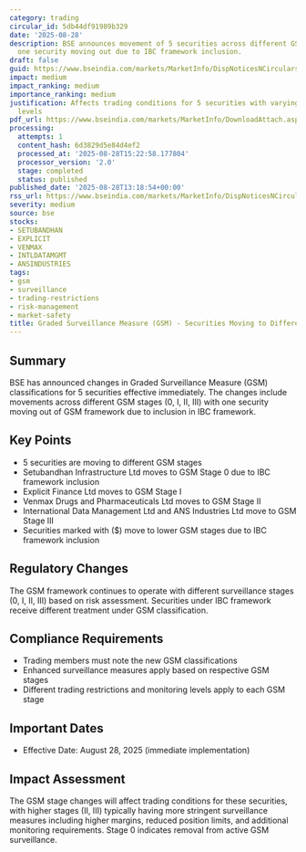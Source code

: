 ```yaml
---
category: trading
circular_id: 5db44df91989b329
date: '2025-08-28'
description: BSE announces movement of 5 securities across different GSM stages, with
  one security moving out due to IBC framework inclusion.
draft: false
guid: https://www.bseindia.com/markets/MarketInfo/DispNoticesNCirculars.aspx?Noticeid={B7D48D26-9FF6-4372-B6AF-C3E42FFC903D}&noticeno=20250828-54&dt=08/28/2025&icount=54&totcount=58&flag=0
impact: medium
impact_ranking: medium
importance_ranking: medium
justification: Affects trading conditions for 5 securities with varying surveillance
  levels
pdf_url: https://www.bseindia.com/markets/MarketInfo/DownloadAttach.aspx?id=20250828-54&attachedId=782f7e78-041d-4b91-b1db-e5bd05e787cc
processing:
  attempts: 1
  content_hash: 6d3829d5e84d4ef2
  processed_at: '2025-08-28T15:22:58.177804'
  processor_version: '2.0'
  stage: completed
  status: published
published_date: '2025-08-28T13:18:54+00:00'
rss_url: https://www.bseindia.com/markets/MarketInfo/DispNoticesNCirculars.aspx?Noticeid={B7D48D26-9FF6-4372-B6AF-C3E42FFC903D}&noticeno=20250828-54&dt=08/28/2025&icount=54&totcount=58&flag=0
severity: medium
source: bse
stocks:
- SETUBANDHAN
- EXPLICIT
- VENMAX
- INTLDATAMGMT
- ANSINDUSTRIES
tags:
- gsm
- surveillance
- trading-restrictions
- risk-management
- market-safety
title: Graded Surveillance Measure (GSM) - Securities Moving to Different GSM Stages
---
```


## Summary

BSE has announced changes in Graded Surveillance Measure (GSM) classifications for 5 securities effective immediately. The changes include movements across different GSM stages (0, I, II, III) with one security moving out of GSM framework due to inclusion in IBC framework.

## Key Points

- 5 securities are moving to different GSM stages
- Setubandhan Infrastructure Ltd moves to GSM Stage 0 due to IBC framework inclusion
- Explicit Finance Ltd moves to GSM Stage I
- Venmax Drugs and Pharmaceuticals Ltd moves to GSM Stage II
- International Data Management Ltd and ANS Industries Ltd move to GSM Stage III
- Securities marked with ($) move to lower GSM stages due to IBC framework inclusion

## Regulatory Changes

The GSM framework continues to operate with different surveillance stages (0, I, II, III) based on risk assessment. Securities under IBC framework receive different treatment under GSM classification.

## Compliance Requirements

- Trading members must note the new GSM classifications
- Enhanced surveillance measures apply based on respective GSM stages
- Different trading restrictions and monitoring levels apply to each GSM stage

## Important Dates

- Effective Date: August 28, 2025 (immediate implementation)

## Impact Assessment

The GSM stage changes will affect trading conditions for these securities, with higher stages (II, III) typically having more stringent surveillance measures including higher margins, reduced position limits, and additional monitoring requirements. Stage 0 indicates removal from active GSM surveillance.